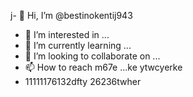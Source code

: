 j- 👋 Hi, I’m @bestinokentij943
- 👀 I’m interested in ...
- 🌱 I’m currently learning ...
- 💞️ I’m looking to collaborate on ...
- 📫 How to reach m67e ...ke ytwcyerke
- 11111176132dfty
26236twher
<!---
bestinokentij943/bestinokentij943 is a ✨ special ✨ repository because its `README.md` (this file) appears on your GitHub profile.
You can click the Preview link to take a look at your changes.
--->

